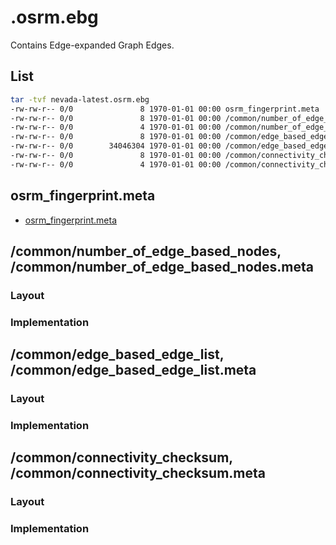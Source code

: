 # .osrm.ebg
Contains Edge-expanded Graph Edges.     

## List

```bash
tar -tvf nevada-latest.osrm.ebg
-rw-rw-r-- 0/0               8 1970-01-01 00:00 osrm_fingerprint.meta
-rw-rw-r-- 0/0               8 1970-01-01 00:00 /common/number_of_edge_based_nodes.meta
-rw-rw-r-- 0/0               4 1970-01-01 00:00 /common/number_of_edge_based_nodes
-rw-rw-r-- 0/0               8 1970-01-01 00:00 /common/edge_based_edge_list.meta
-rw-rw-r-- 0/0        34046304 1970-01-01 00:00 /common/edge_based_edge_list
-rw-rw-r-- 0/0               8 1970-01-01 00:00 /common/connectivity_checksum.meta
-rw-rw-r-- 0/0               4 1970-01-01 00:00 /common/connectivity_checksum
```

## osrm_fingerprint.meta
- [osrm_fingerprint.meta](./fingerprint.md)

## /common/number_of_edge_based_nodes, /common/number_of_edge_based_nodes.meta

### Layout

### Implementation


## /common/edge_based_edge_list, /common/edge_based_edge_list.meta

### Layout

### Implementation

## /common/connectivity_checksum, /common/connectivity_checksum.meta

### Layout

### Implementation

